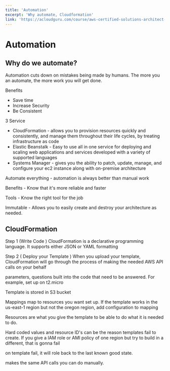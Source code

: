 ```yaml
---
title: 'Automation'
excerpt: 'Why automate, Cloudformation'
link: 'https://acloudguru.com/course/aws-certified-solutions-architect-associate-saa-c02'
---
```


# Automation
## Why do we automate?
Automation cuts down on mistakes being made by humans. The more you an automate, the more work you will get done.

Benefits
* Save time
* Increase Security
* Be Consistent

3 Service
* CloudFormation - allows you to provision resources quickly and consistently, and manage them throughout their life cycles, by treating infrastructure as code
* Elastic Beanstalk - Easy to use all in one service for deploying and scaling web applications and services developed with a variety of supported languages
* Systems Manager - gives you the ability to patch, update, manage, and configure your ec2 instance along with on-premise architecture

Automate everything - automation is always better than manual work

Benefits - Know that it's more reliable and faster

Tools - Know the right tool for the job

Immutable - Allows you to easily create and destroy your architecture as needed.

## CloudFormation
Step 1 (Write Code ) CloudFormation is a declarative programming language. It supports either JSON or YAML formatting

Step 2 ( Deploy your Template ) When you upload your template, CloudFormation will go through the process of making the needed AWS API calls on your behalf

parameters, questions built into the code that need to be answered. For example, set up on t2.micro

Template is stored in S3 bucket

Mappings map to resources you want set up. If the template works in the us-east-1 region but not the oregon region, add configuration to mapping

Resources are what you give the template to be able to do what it is needed to do.

Hard coded values and resource ID's can be the reason templates fail to create. If you give a IAM role or AMI policy of one region but try to build in a different, that is gonna fail

on template fail, it will role back to the last known good state.

makes the same API calls you can do manually.
